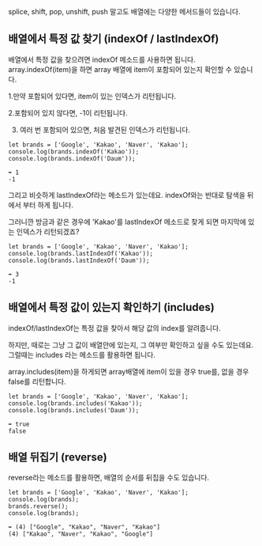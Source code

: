 splice, shift, pop, unshift, push 말고도 배열에는 다양한 메서드들이 있습니다.

## 배열에서 특정 값 찾기 (indexOf / lastIndexOf)

배열에서 특정 값을 찾으려면 indexOf 메소드를 사용하면 됩니다. array.indexOf(item)을 하면 array 배열에 item이 포함되어 있는지 확인할 수 있습니다.

1.만약 포함되어 있다면, item이 있는 인덱스가 리턴됩니다.

2.포함되어 있지 않다면, -1이 리턴됩니다.

3. 여러 번 포함되어 있으면, 처음 발견된 인덱스가 리턴됩니다.

```
let brands = ['Google', 'Kakao', 'Naver', 'Kakao'];
console.log(brands.indexOf('Kakao'));
console.log(brands.indexOf('Daum'));

➡️ 1
-1
```

그리고 비슷하게 lastIndexOf라는 메소드가 있는데요. indexOf와는 반대로 탐색을 뒤에서 부터 하게 됩니다. 

그러니깐 방금과 같은 경우에 'Kakao'를 lastIndexOf 메소드로 찾게 되면 마지막에 있는 인덱스가 리턴되겠죠?

```
let brands = ['Google', 'Kakao', 'Naver', 'Kakao'];
console.log(brands.lastIndexOf('Kakao'));
console.log(brands.lastIndexOf('Daum'));

➡️ 3
-1
```

## 배열에서 특정 값이 있는지 확인하기 (includes)

indexOf/lastIndexOf는 특정 값을 찾아서 해당 값의 index를 알려줍니다.

하지만, 때로는 그냥 그 값이 배열안에 있는지, 그 여부만 확인하고 싶을 수도 있는데요. 그럴때는 includes 라는 메소드를 활용하면 됩니다.

array.includes(item)을 하게되면 array배열에 item이 있을 경우 true를, 없을 경우 false를 리턴합니다.

```
let brands = ['Google', 'Kakao', 'Naver', 'Kakao'];
console.log(brands.includes('Kakao'));
console.log(brands.includes('Daum'));

➡️ true
false
```

## 배열 뒤집기 (reverse)

reverse라는 메소드를 활용하면, 배열의 순서를 뒤집을 수도 있습니다.

```
let brands = ['Google', 'Kakao', 'Naver', 'Kakao'];
console.log(brands);
brands.reverse();
console.log(brands);

➡️ (4) ["Google", "Kakao", "Naver", "Kakao"]
(4) ["Kakao", "Naver", "Kakao", "Google"]
```
